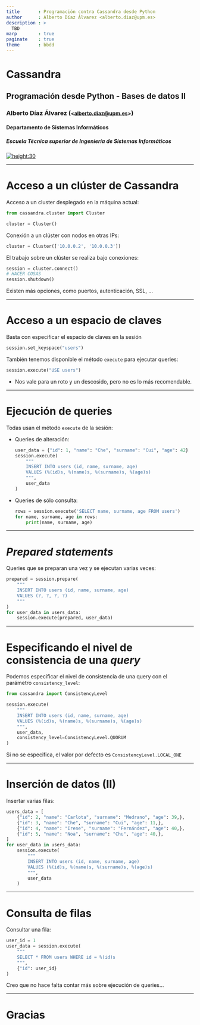 ```yaml
---
title       : Programación contra Cassandra desde Python
author      : Alberto Díaz Álvarez <alberto.diaz@upm.es>
description : >
  TBD
marp        : true
paginate    : true
theme       : bbdd
---
```


<!-- _class: titlepage -->

# Cassandra

## Programación desde Python - Bases de datos II

### Alberto Díaz Álvarez (<small><alberto.díaz@upm.es></small>)

#### Departamento de Sistemas Informáticos

##### Escuela Técnica superior de Ingeniería de Sistemas Informáticos

[![height:30](https://img.shields.io/badge/License-CC%20BY--NC--SA%204.0-informational.svg)](https://creativecommons.org/licenses/by-nc-sa/4.0/)

---

# Acceso a un clúster de Cassandra

Acceso a un cluster desplegado en la máquina actual:

```python
from cassandra.cluster import Cluster

cluster = Cluster()
```

Conexión a un clúster con nodos en otras IPs:

```python
cluster = Cluster(['10.0.0.2', '10.0.0.3'])
```

El trabajo sobre un clúster se realiza bajo conexiones:

```python
session = cluster.connect()
# HACER COSAS
session.shutdown()
```

Existen más opciones, como puertos, autenticación, SSL, ...

---

# Acceso a un espacio de claves

Basta con especificar el espacio de claves en la sesión

```python
session.set_keyspace("users")
```

También tenemos disponible el método `execute` para ejecutar queries:

```python
session.execute("USE users")
```

- Nos vale para un roto y un descosido, pero no es lo más recomendable.

---

# Ejecución de queries

Todas usan el método `execute` de la sesión:

- Queries de alteración:
  ```python
  user_data = {"id": 1, "name": "Che", "surname": "Cui", "age": 42}
  session.execute(
      """
      INSERT INTO users (id, name, surname, age)
      VALUES (%(id)s, %(name)s, %(surname)s, %(age)s)
      """,
      user_data
  )
  ```
- Queries de sólo consulta:
  ```python
  rows = session.execute('SELECT name, surname, age FROM users')
  for name, surname, age in rows:
      print(name, surname, age)
  ```

---

# _Prepared statements_

Queries que se preparan una vez y se ejecutan varias veces:

```python
prepared = session.prepare(
    """
    INSERT INTO users (id, name, surname, age)
    VALUES (?, ?, ?, ?)
    """
)
for user_data in users_data:
    session.execute(prepared, user_data)
```

---

# Especificando el nivel de consistencia de una _query_

Podemos especificar el nivel de consistencia de una query con el parámetro `consistency_level`:

```python
from cassandra import ConsistencyLevel

session.execute(
    """
    INSERT INTO users (id, name, surname, age)
    VALUES (%(id)s, %(name)s, %(surname)s, %(age)s)
    """,
    user_data,
    consistency_level=ConsistencyLevel.QUORUM
)
```

Si no se especifica, el valor por defecto es `ConsistencyLevel.LOCAL_ONE`

---

# Inserción de datos (II)

Insertar varias filas:

```python
users_data = [
    {"id": 2, "name": "Carlota", "surname": "Medrano", "age": 39,},
    {"id": 3, "name": "Che", "surname": "Cui", "age": 11,},
    {"id": 4, "name": "Irene", "surname": "Fernández", "age": 40,},
    {"id": 5, "name": "Noa", "surname": "Chu", "age": 40,},
]
for user_data in users_data:
    session.execute(
        """
        INSERT INTO users (id, name, surname, age)
        VALUES (%(id)s, %(name)s, %(surname)s, %(age)s)
        """,
        user_data
    )
```

---

# Consulta de filas

Consultar una fila:

```python
user_id = 1
user_data = session.execute(
    """
    SELECT * FROM users WHERE id = %(id)s
    """,
    {"id": user_id}
)
```

Creo que no hace falta contar más sobre ejecución de queries...

---

# Gracias<!-- _class: section -->
